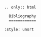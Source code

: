 ```{eval-rst}
.. only:: html 

  Bibliography
  ============
```

```{bibliography}
:style: unsrt
```
